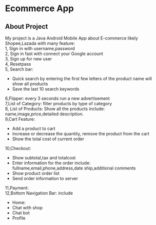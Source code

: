 # Ecommerce App #
## About Project ##
My project is a Java Android Mobile App about E-commerce likely Shopee,Lazada with many feature:  
1, Sign in with username,password  
2, Sign in fast with connect your Google account  
3, Sign up for new user  
4, Resetpass  
5, Search bar:  

- Quick search by entering the first few letters of the product name will show all products  
-  Save the last 10 search keywords

6,Flipper: every 3 seconds run a new advertisement  
7,List of Category: filter products by type of category  
8, List of Products: Show all the products include: name,image,price,detailed description.    
9,Cart Feature:

- Add a product to cart
- Increase or decrease the quantity, remove the product from the cart
- Show the total cost of current order

10,Checkout:  

- Show subtotal,tax and totalcost
- Enter information for the order include: fullname,email,phone,address,date ship,additional comments
- Show product order list
- Send order information to server

11,Payment:   
12,Bottom Navigation Bar: include

- Home:
- Chat with shop
- Chat bot
- Profile




